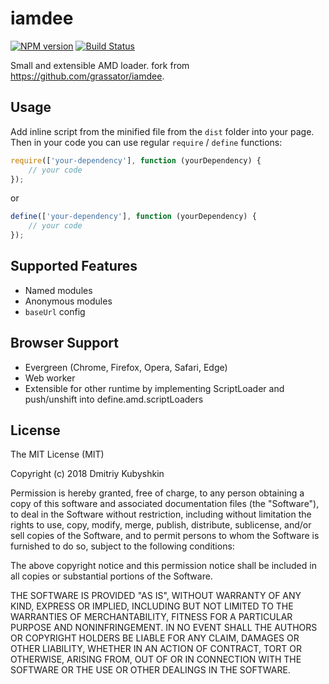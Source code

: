 # iamdee

[![NPM version](https://badge.fury.io/js/iamdee.svg)](https://npmjs.org/package/iamdee)
[![Build Status][travis-image]][travis-url]

[project-url]: https://github.com/grassator/iamdee
[travis-url]: https://travis-ci.org/grassator/iamdee
[travis-image]: https://travis-ci.org/grassator/iamdee.svg?branch=master


Small and extensible AMD loader. fork from https://github.com/grassator/iamdee.

## Usage

Add inline script from the minified file from the `dist` folder into your page. Then in your code you can use regular `require` / `define` functions:

```js
require(['your-dependency'], function (yourDependency) {
    // your code
});
```

or

```js
define(['your-dependency'], function (yourDependency) {
    // your code
});
```

## Supported Features

* Named modules
* Anonymous modules
* `baseUrl` config

## Browser Support

* Evergreen (Chrome, Firefox, Opera, Safari, Edge)
* Web worker
* Extensible for other runtime by implementing ScriptLoader and push/unshift into define.amd.scriptLoaders


## License

The MIT License (MIT)

Copyright (c) 2018 Dmitriy Kubyshkin

Permission is hereby granted, free of charge, to any person obtaining a copy of this software and associated documentation files (the "Software"), to deal in the Software without restriction, including without limitation the rights to use, copy, modify, merge, publish, distribute, sublicense, and/or sell copies of the Software, and to permit persons to whom the Software is furnished to do so, subject to the following conditions:

The above copyright notice and this permission notice shall be included in all copies or substantial portions of the Software.

THE SOFTWARE IS PROVIDED "AS IS", WITHOUT WARRANTY OF ANY KIND, EXPRESS OR IMPLIED, INCLUDING BUT NOT LIMITED TO THE WARRANTIES OF MERCHANTABILITY, FITNESS FOR A PARTICULAR PURPOSE AND NONINFRINGEMENT. IN NO EVENT SHALL THE AUTHORS OR COPYRIGHT HOLDERS BE LIABLE FOR ANY CLAIM, DAMAGES OR OTHER LIABILITY, WHETHER IN AN ACTION OF CONTRACT, TORT OR OTHERWISE, ARISING FROM, OUT OF OR IN CONNECTION WITH THE SOFTWARE OR THE USE OR OTHER DEALINGS IN THE SOFTWARE.
